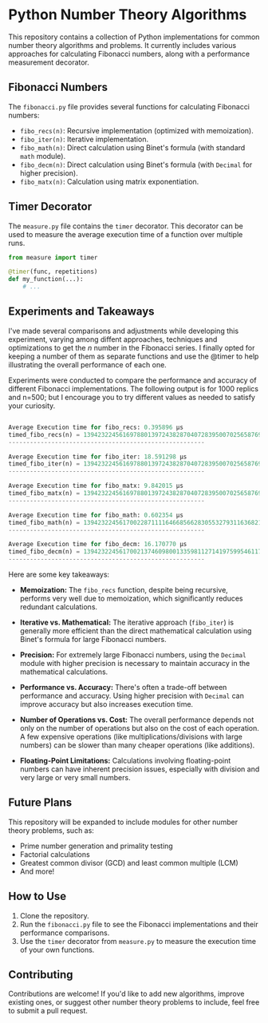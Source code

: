 # Python Number Theory Algorithms

This repository contains a collection of Python implementations for common number theory algorithms and problems. It currently includes various approaches for calculating Fibonacci numbers, along with a performance measurement decorator.

## Fibonacci Numbers

The `fibonacci.py` file provides several functions for calculating Fibonacci numbers:

* `fibo_recs(n)`: Recursive implementation (optimized with memoization).
* `fibo_iter(n)`: Iterative implementation.
* `fibo_math(n)`:  Direct calculation using Binet's formula (with standard `math` module).
* `fibo_decm(n)`:  Direct calculation using Binet's formula (with `Decimal` for higher precision).
* `fibo_matx(n)`:  Calculation using matrix exponentiation.

## Timer Decorator

The `measure.py` file contains the `timer` decorator. This decorator can be used to measure the average execution time of a function over multiple runs.

```python
from measure import timer

@timer(func, repetitions)
def my_function(...):
    # ...
```

## Experiments and Takeaways

I've made several comparisons and adjustments while developing this experiment, varying among diffent approaches, techniques and optimizations to get the $n$ number in the Fibonacci series. I finally opted for keeping a number of them as separate functions and use the @timer to help illustrating the overall performance of each one.

Experiments were conducted to compare the performance and accuracy of different Fibonacci implementations. The following output is for 1000 replics and n=500; but I encourage you to try different values as needed to satisfy your curiosity.

``` python fibonacci.py

Average Execution time for fibo_recs: 0.395896 µs
timed_fibo_recs(n) = 139423224561697880139724382870407283950070256587697307264108962948325571622863290691557658876222521294125
-------------------------------------------------------

Average Execution time for fibo_iter: 18.591298 µs
timed_fibo_iter(n) = 139423224561697880139724382870407283950070256587697307264108962948325571622863290691557658876222521294125
-------------------------------------------------------

Average Execution time for fibo_matx: 9.842015 µs
timed_fibo_matx(n) = 139423224561697880139724382870407283950070256587697307264108962948325571622863290691557658876222521294125
-------------------------------------------------------

Average Execution time for fibo_math: 0.602354 µs
timed_fibo_math(n) = 139423224561700228711116466856628305532793116368214754989670287848858933271320300167384646404854199091200
-------------------------------------------------------

Average Execution time for fibo_decm: 16.170770 µs
timed_fibo_decm(n) = 139423224561700213746098001335981127141975995461170052039273556102288684192412160681502933644886486015484
------------------------------------------------------- 
```

Here are some key takeaways:

* **Memoization:** The `fibo_recs` function, despite being recursive, performs very well due to memoization, which significantly reduces redundant calculations.

* **Iterative vs. Mathematical:** The iterative approach (`fibo_iter`) is generally more efficient than the direct mathematical calculation using Binet's formula for large Fibonacci numbers.
* **Precision:**  For extremely large Fibonacci numbers, using the `Decimal` module with higher precision is necessary to maintain accuracy in the mathematical calculations.
* **Performance vs. Accuracy:** There's often a trade-off between performance and accuracy. Using higher precision with `Decimal` can improve accuracy but also increases execution time.
* **Number of Operations vs. Cost:** The overall performance depends not only on the number of operations but also on the cost of each operation. A few expensive operations (like multiplications/divisions with large numbers) can be slower than many cheaper operations (like additions).
* **Floating-Point Limitations:**  Calculations involving floating-point numbers can have inherent precision issues, especially with division and very large or very small numbers.

## Future Plans

This repository will be expanded to include modules for other number theory problems, such as:

* Prime number generation and primality testing
* Factorial calculations
* Greatest common divisor (GCD) and least common multiple (LCM)
* And more!

## How to Use

1. Clone the repository.
2. Run the `fibonacci.py` file to see the Fibonacci implementations and their performance comparisons.
3. Use the `timer` decorator from `measure.py` to measure the execution time of your own functions.

## Contributing

Contributions are welcome! If you'd like to add new algorithms, improve existing ones, or suggest other number theory problems to include, feel free to submit a pull request.
